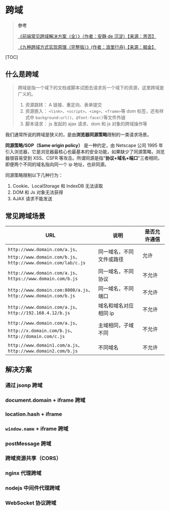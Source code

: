 # 跨域

> **参考**
>
> [《前端常见跨域解决方案（全）》（作者：安静 de 沉淀）【来源：思否】](https://segmentfault.com/a/1190000011145364)
>
> [《九种跨域方式实现原理（完整版）》(作者：浪里行舟)【来源：掘金】](https://juejin.cn/post/6844903767226351623)

[TOC]

## 什么是跨域

> 跨域是指一个域下的文档或脚本试图去请求另一个域下的资源，这里跨域是广义的。
>
> 1. 资源跳转： A 链接、重定向、表单提交
> 2. 资源嵌入： `<link>`、`<script>`、`<img>`、`<frame>`等 dom 标签，还有样式中 `background:url()`、`@font-face()`等文件外链
> 3. 脚本请求： js 发起的 ajax 请求、dom 和 js 对象的跨域操作等

我们通常所说的跨域是狭义的，是由**浏览器同源策略**限制的一类请求场景。

**同源策略/SOP（Same origin policy）** 是一种约定，由 Netscape 公司 1995 年引入浏览器，它是浏览器最核心也最基本的安全功能，如果缺少了同源策略，浏览器很容易受到 XSS、CSFR 等攻击。所谓同源是指"**协议+域名+端口**"三者相同，即便两个不同的域名指向同一个 ip 地址，也非同源。

同源策略限制以下几种行为：

1. Cookie、LocalStorage 和 IndexDB 无法读取
2. DOM 和 Js 对象无法获得
3. AJAX 请求不能发送

## 常见跨域场景

| URL                                                                                                  | 说明                     | 是否允许通信 |
| ---------------------------------------------------------------------------------------------------- | ------------------------ | ------------ |
| `http://www.domain.com/a.js`、<br>`http://www.domain.com/b.js`、<br>`http://www.domain.com/lab/c.js` | 同一域名，不同文件或路径 | 允许         |
| `http://www.domain.com/a.js`、<br>`https://www.domain.com/b.js`                                      | 同一域名，不同协议       | 不允许       |
| `http://www.domain.com:8000/a.js`、<br>`http://www.domain.com/b.js`                                  | 同一域名，不同端口       | 不允许       |
| `http://www.domain.com/a.js`、<br>`http://192.168.4.12/b.js`                                         | 域名和域名对应相同 ip    | 不允许       |
| `http://www.domain.com/a.js`、<br>`http://x.domain.com/b.js`、<br>`http://domain.com/c.js`           | 主域相同，子域不同       | 不允许       |
| `http://www.domain1.com/a.js`、<br>`http://www.domain2.com/b.js`                                     | 不同域名                 | 不允许       |

## 解决方案

### 通过 jsonp 跨域

### document.domain + iframe 跨域

### location.hash + iframe

### `window.name` + iframe 跨域

### postMessage 跨域

### 跨域资源共享（CORS）

### nginx 代理跨域

### nodejs 中间件代理跨域

### WebSocket 协议跨域
